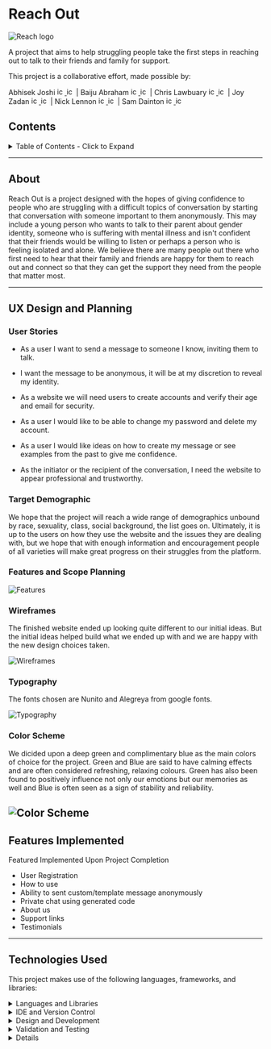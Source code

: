 # Reach Out

![Reach logo](./assets/images/readme/hands.png)

A project that aims to help struggling people take the first steps in reaching out to talk to their friends and family for support.

This project is a collaborative effort, made possible by:

Abhisek Joshi <a href="https://www.linkedin.com/in/abhisekjoshi/"><img src="https://cdn-icons-png.flaticon.com/512/174/174857.png" alt="icon | LinkedIn" width="15px" height="15px"/> </a><a href="https://github.com/nofursad"><img src="https://cdn-icons-png.flaticon.com/512/25/25231.png" alt="icon | GitHub" width="15px" height="15px"/></a> | Baiju Abraham <a href="https://www.linkedin.com/in/baiju-abraham-a40633225/"><img src="https://cdn-icons-png.flaticon.com/512/174/174857.png" alt="icon | LinkedIn" width="15px" height="15px"/> </a><a href="https://github.com/baijuka"><img src="https://cdn-icons-png.flaticon.com/512/25/25231.png" alt="icon | GitHub" width="15px" height="15px"/></a> | Chris Lawbuary <a href="https://www.linkedin.com/in/abhisekjoshi/"><img src="https://cdn-icons-png.flaticon.com/512/174/174857.png" alt="icon | LinkedIn" width="15px" height="15px"/> </a><a href="https://github.com/chrislawbuary"><img src="https://cdn-icons-png.flaticon.com/512/25/25231.png" alt="icon | GitHub" width="15px" height="15px"/></a> | Joy Zadan <a href="https://www.linkedin.com/in/joy-araneta-zadan/"><img src="https://cdn-icons-png.flaticon.com/512/174/174857.png" alt="icon | LinkedIn" width="15px" height="15px"/> </a><a href="https://github.com/JoyZadan"><img src="https://cdn-icons-png.flaticon.com/512/25/25231.png" alt="icon | GitHub" width="15px" height="15px"/></a> | Nick Lennon <a href="https://www.linkedin.com/in/n-lennon/"><img src="https://cdn-icons-png.flaticon.com/512/174/174857.png" alt="icon | LinkedIn" width="15px" height="15px"/> </a><a href="https://github.com/nlenno1"><img src="https://cdn-icons-png.flaticon.com/512/25/25231.png" alt="icon | GitHub" width="15px" height="15px"/></a> | Sam Dainton <a href="https://www.linkedin.com/in/samuel-dainton/"><img src="https://cdn-icons-png.flaticon.com/512/174/174857.png" alt="icon | LinkedIn" width="15px" height="15px"/> </a><a href="https://github.com/Samuel-Dainton"><img src="https://cdn-icons-png.flaticon.com/512/25/25231.png" alt="icon | GitHub" width="15px" height="15px"/></a>

## Contents

<details>
<summary>
Table of Contents - Click to Expand
</summary>

- [About](#about)
- [UX Design](#ux-design-and-planning)
  - [User Stories](#user-stories)
  - [Features and Scope Planning](#features-and-scope-planning)
  - [Wireframes](#wireframes)
  - [Typography](#typography)
  - [Colors](#color-scheme)
- [Features Implemented](#features-implemented)
- [Technologies Used](#technologies-used)
- [Testing](#testing)
  - [Validation Results](#validation-results)
- [Deployment](#deployment)
  - [GitHub Pages](#github-pages)
  - [Forking the GitHub Repository](#forking-the-github-repository)
  - [Making a Local Clone](#making-a-local-clone)
  - [Gitpod](#gitpod)
- [Credits](#credits)
  - [Content](#content)
  - [Media](#media)
  - [Content](#further-learning)

</details>

-----

## About
Reach Out is a project designed with the hopes of giving confidence to people who are struggling with a difficult topics of conversation by starting that conversation with someone important to them anonymously. This may include a young person who wants to talk to their parent about gender identity, someone who is suffering with mental illness and isn't confident that their friends would be willing to listen or perhaps a person who is feeling isolated and alone. We believe there are many people out there who first need to hear that their family and friends are happy for them to reach out and connect so that they can get the support they need from the people that matter most.

-----

## UX Design and Planning

### User Stories
- As a user I want to send a message to someone I know, inviting them to talk.

- I want the message to be anonymous, it will be at my discretion to reveal my identity.

- As a website we will need users to create accounts and verify their age and email for security.

- As a user I would like to be able to change my password and delete my account.

- As a user I would like ideas on how to create my message or see examples from the past to give me confidence.

- As the initiator or the recipient of the conversation, I need the website to appear professional and trustworthy.

### Target Demographic
We hope that the project will reach a wide range of demographics unbound by race, sexuality, class, social background, the list goes on. Ultimately, it is up to the users on how they use the website and the issues they are dealing with, but we hope that with enough information and encouragement people of all varieties will make great progress on their struggles from the platform.

### Features and Scope Planning

![Features](assets/images/readme/features.png)

### Wireframes

The finished website ended up looking quite different to our initial ideas. But the initial ideas helped build what we ended up with and we are happy with the new design choices taken.

![Wireframes](assets/images/readme/wireframe.png)

### Typography

The fonts chosen are Nunito and Alegreya from google fonts.

![Typography](assets/images/readme/typography.png)

### Color Scheme
We dicided upon a deep green and complimentary blue as the main colors of choice for the project. Green and Blue are said to have calming effects and are often considered refreshing, relaxing colours. Green has also been found to positively influence not only our emotions but our memories as well and Blue is often seen as a sign of stability and reliability.

![Color Scheme ](assets/images/readme/colours.png)
-----

## Features Implemented
Featured Implemented Upon Project Completion

- User Registration
- How to use
- Ability to sent custom/template message anonymously
- Private chat using generated code
- About us
- Support links
- Testimonials

-----

## Technologies Used
This project makes use of the following languages, frameworks, and libraries:

<details>
<summary> Languages and Libraries</summary>

- [Django](https://www.djangoproject.com/) - Python Framework
- [HTML5](https://developer.mozilla.org/en-US/docs/Glossary/HTML5) - Programming Language
- [CSS 3](https://developer.mozilla.org/en-US/docs/Web/CSS) - Programming Language
- [Python](https://www.python.org/) - Programming Language
- [Jinja](https://jinja.palletsprojects.com/en/3.0.x/) - Template Language
- [jQuery](https://jquery.com/) - JavaScript Library
- [Bootstrap v5](https://getbootstrap.com/) - Library Import
- [Google Fonts](https://fonts.google.com/) - Typography Import
- [Font Awesome](https://fontawesome.com/) - Icon provider

</details>

<details>
<summary> IDE and Version Control</summary>

- [Git Pod](https://gitpod.io/) - IDE (Integrated Development Environment)
- [Git](https://git-scm.com/) - Version Control Tool
- [Github](https://github.com/) - Cloud based hosting service to manager my Git Repositories
- [Code Institute GitPod Template](https://github.com/Code-Institute-Org/gitpod-full-template) - Provides GitPod extensions to help with code production
</details>

<details>
<summary> Design and Development</summary>

- [Google Chrome Development Tools](https://developer.chrome.com/docs/devtools/) - Design/Development Tools
- [Balsamiq](https://balsamiq.com/) - Wireframe designer software
- [Coolors](https://coolors.co/) - Colour scheme generator
- [Lucid App](https://lucid.app/) - Diagram creator
</details>

<details>
<summary> Validation and Testing</summary>

- [CSS Beautifier](https://www.freeformatter.com/css-beautifier.html) - Beautifying CSS Code
- [JavaScript Validator](https://beautifytools.com/javascript-validator.php) - Validating JS code
- [Am I Responsive?](http://ami.responsivedesign.is/) - Webpage Breakpoint visualizer and image generator
- [Black](https://black.readthedocs.io/en/stable/)- Code Formatter
- [W3C CSS Validation Service](https://jigsaw.w3.org/css-validator/)
- [Browser Stack Responsive Design Tester](https://www.browserstack.com/responsive)
- [Media Genesis RESPONSIVE WEB DESIGN CHECKER](https://responsivedesignchecker.com/)
- [Chrome Dev Tools](https://developer.chrome.com/docs/devtools/)
- [Lighthouse](https://developers.google.com/web/tools/lighthouse)
- [pylint](https://pylint.org/)
</details>

<details>

-----

## Testing

### Validation Results
HTML

HTML Validation returned with a number of errors, but nothing that would break the project as the errors being returned were the validator not recognizing how we were linking to images.

CSS

Validation was performed using the W3C CSS validation service which returned no errors.

Lighthouse

We managed to achieve high scores on lighthouse. Performance could be improved by converting some of the images into other formats, but the hero images at least are quick and responsive so as not to negatively impact the user experience.

![Lighthouse](./assets/images/readme/lighthouse.png)

Placeholders



-----

## Deployment
Continuous Deployment practices via GitHub Pages were implemented for this project.

A live version of this site has already been deployed [here](https://team5-reachout.herokuapp.com/)
This site can be deployed using the Heroku app. To do so you will need to:
 
Create an account on Heroku
Once signed in click on the "Create New App"
Enter a name for the app and select the appropriate region
Click on create app
Go to the "Settings" tab
Add a config vars with the key: PORT and value: 8000
Click "Add Buildpack"
Add "nodejs" and then "python", the order is important here.
 
If Heroku is functioning with github correctly.
    Go to the "Deploy" tab
    Select the Github option and connect to github
    Search for the name of the github repository
    Click on Enable Automatic Deploy for automatic deploys or Deploy Branch to manually deploy
 
If you can't connect to github, you can deploy the code manually to Heroku. To do so:
    In the terminal, login to Heroku using "heroku login -i"
    Create your app using "heroku create your_app_name_here"
    git add and git commit any changes
    Push your work to Heroku using "git push heroku main"
    A link to the app will be shown.
 
Click "View" to view the deployed site
The deployed site can also be accessed from the Environment section in the github repository

-----

## Credits

### Content

Much of the layout of the site was designed around templates provided by dJango and Bootstrap.

### Media

<details>
<summary>
Links to images used - Click to Expand
</summary>

https://www.pexels.com/photo/woman-wearing-yellow-button-up-long-sleeved-dress-shirt-774095/

https://www.pexels.com/photo/man-in-red-jacket-1681010/

https://www.pexels.com/photo/smiling-woman-wearing-earrings-and-black-collared-top-1197132/

https://www.pexels.com/photo/woman-smiling-and-holding-teal-book-1181424/

https://www.pexels.com/photo/man-wearing-white-dress-shirt-and-black-blazer-2182970/

https://www.pexels.com/photo/photo-of-a-man-in-beige-button-up-collared-top-holding-beverage-drink-2599509/

https://stock.adobe.com/uk/images/hands-holding-red-heart-health-care-love-organ-donation-wellbeing-family-insurance-csr-concept-world-heart-day-world-health-day-hope-gratitude-covid-19-coronavirus-relief-praying-concept/287274862?prev_url=detail

https://stock.adobe.com/uk/images/take-care-of-yourself-napkin-concept/218872151?prev_url=detail

https://stock.adobe.com/uk/images/group-of-volunteers-holding-soil-with-sprouts-in-hands-outdoors-top-view-space-for-text/284697050?prev_url=detail

https://stock.adobe.com/uk/images/curly-haired-overweight-young-woman-in-blue-top-and-shorts-with-satisfaction-on-face-accepts-curvy-body-shape-in-stylish-bedroom/472948599?prev_url=detail

https://www.betterup.com/blog/what-is-an-existential-crisis

https://www.istockphoto.com/video/young-woman-visiting-male-psychologist-lying-on-the-comfortable-couch-during-gm1137325023-303251729

https://eczema.org/helpline/

https://www.mind.org.uk/information-support/
</details>
